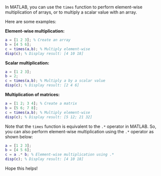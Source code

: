 In MATLAB, you can use the `times` function to perform element-wise multiplication of arrays, or to multiply a scalar value with an array.

Here are some examples:

**Element-wise multiplication:**

```matlab
a = [1 2 3]; % Create an array
b = [4 5 6];
c = times(a,b); % Multiply element-wise
disp(c); % Display result: [4 10 18]
```

**Scalar multiplication:**

```matlab
a = [1 2 3];
b = 2;
c = times(a,b); % Multiply a by a scalar value
disp(c); % Display result: [2 4 6]
```

**Multiplication of matrices:**

```matlab
a = [1 2; 3 4]; % Create a matrix
b = [5 6; 7 8];
c = times(a,b); % Multiply element-wise
disp(c); % Display result: [5 12; 21 32]
```

Note that the `times` function is equivalent to the `.*` operator in MATLAB. So, you can also perform element-wise multiplication using the `.*` operator as shown below:

```matlab
a = [1 2 3];
b = [4 5 6];
c = a .* b; % Element-wise multiplication using .*
disp(c); % Display result: [4 10 18]
```

Hope this helps!